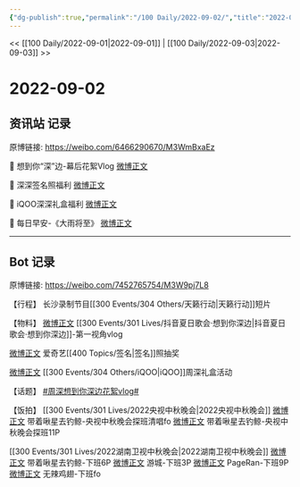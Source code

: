 ```yaml
---
{"dg-publish":true,"permalink":"/100 Daily/2022-09-02/","title":"2022-09-02","created":"2022-12-07T16:36:47.000+08:00","updated":"2023-04-11T14:46:33.000+08:00"}
---
```



<< [[100 Daily/2022-09-01\|2022-09-01]] | [[100 Daily/2022-09-03\|2022-09-03]] >>

# 2022-09-02

## 资讯站 记录

原博链接: https://weibo.com/6466290670/M3WmBxaEz

💫 想到你“深”边-幕后花絮Vlog [微博正文](https://m.weibo.cn/6466290670/4809193326904715)

💫 深深签名照福利 [微博正文](https://m.weibo.cn/6466290670/4809356757701532)

💫 iQOO深深礼盒福利 [微博正文](https://m.weibo.cn/6466290670/4809357277535629)

💫 每日早安-《大雨将至》 [微博正文](https://m.weibo.cn/6466290670/4809190260082932)

---
## Bot 记录

原博链接: https://weibo.com/7452765754/M3W9pj7L8

【行程】
长沙录制节目[[300 Events/304 Others/天籁行动\|天籁行动]]短片

【物料】
[微博正文](https://m.weibo.cn/7478855230/4809191958513716) [[300 Events/301 Lives/抖音夏日歌会·想到你深边\|抖音夏日歌会·想到你深边]]-第一视角vlog

[微博正文](https://m.weibo.cn/1731986465/4809296925430727) 爱奇艺[[400 Topics/签名\|签名]]照抽奖

[微博正文](https://m.weibo.cn/6378846558/4809321667629608) [[300 Events/304 Others/iQOO\|iQOO]]周深礼盒活动

【话题】
[#周深想到你深边花絮vlog#](https://s.weibo.com/weibo?q=%23%E5%91%A8%E6%B7%B1%E6%83%B3%E5%88%B0%E4%BD%A0%E6%B7%B1%E8%BE%B9%E8%8A%B1%E7%B5%AEvlog%23)

【饭拍】
[[300 Events/301 Lives/2022央视中秋晚会\|2022央视中秋晚会]]
[微博正文](https://m.weibo.cn/3246571812/4809182510059338) 带着啾星去钓鲸-央视中秋晚会探班清唱fo
[微博正文](https://m.weibo.cn/3246571812/4809319923847326) 带着啾星去钓鲸-央视中秋晚会探班11P

[[300 Events/301 Lives/2022湖南卫视中秋晚会\|2022湖南卫视中秋晚会]]
[微博正文](https://m.weibo.cn/3246571812/4809360125985492) 带着啾星去钓鲸-下班6P
[微博正文](https://m.weibo.cn/1801743981/4809368370943871) 游城-下班3P
[微博正文](https://m.weibo.cn/7633014126/4809385069252406) PageRan-下班9P
[微博正文](https://m.weibo.cn/7495641082/4809363669916228) 无辣鸡翅-下班fo
